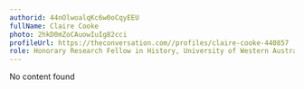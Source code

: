 ```yaml
---
authorid: 44nOlwoalqKc6w0oCqyEEU
fullName: Claire Cooke
photo: 2hkD0mZoCAuowIuIg82cci
profileUrl: https://theconversation.com//profiles/claire-cooke-440857
role: Honorary Research Fellow in History, University of Western Australia
---
```

No content found